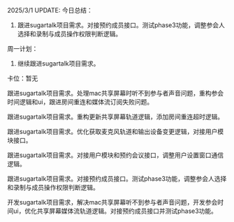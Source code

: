 2025/3/1 UPDATE:
今日总结：
1. 跟进sugartalk项目需求。对接预约成员接口。测试phase3功能，调整参会人选择和录制与成员操作权限判断逻辑。

周一计划：
1. 继续跟进sugartalk项目需求。

卡位：暂无





跟进sugartalk项目需求。处理mac共享屏幕时听不到参与者声音问题，重构参会时间逻辑和ui，跟进房间重连和媒体流订阅失败问题。

跟进sugartalk项目需求。重构更新共享屏幕轨道逻辑，添加房间重连超时逻辑。

跟进sugartalk项目需求。优化获取麦克风轨道和输出设备变更逻辑，对接用户模块接口。

跟进sugartalk项目需求。对接用户模块和预约会议接口，调整用户设置窗口通信逻辑。

跟进sugartalk项目需求。对接预约成员接口。测试phase3功能，调整参会人选择和录制与成员操作权限判断逻辑。



开发sugartalk项目需求，解决mac共享屏幕听不到参与者声音问题，开发参会时间ui，优化共享屏幕媒体流轨道逻辑。对接预约成员接口并测试phase3功能。



